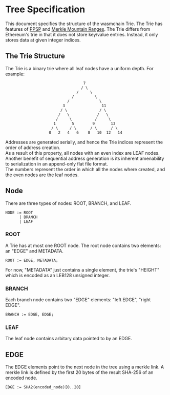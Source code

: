 # Tree Specification
This document specifies the structure of the wasmchain Trie.
The Trie has features of [PPSP](https://tools.ietf.org/html/rfc7574#section-5.1) and [Merkle Mountain Ranges](https://github.com/mimblewimble/grin/blob/master/doc/mmr.md). The Trie differs from Ethereum's trie in that it does not store key/value entries. Instead, it only stores data at given integer indices.

## The Trie Structure
The Trie is a binary trie where all leaf nodes have a uniform depth. For example:
```
                                  7
                                 / \
                               /     \
                             /         \
                           /             \
                         3                11
                        / \              / \
                       /   \            /   \
                      /     \          /     \
                     1       5        9       13
                    / \     / \      / \      / \
                   0   2   4   6    8   10  12   14

```
Addresses are generated serially, and hence the Trie indices represent the order of address creation. </br>
As a result of this property, all nodes with an even index are LEAF nodes. </br>
Another benefit of sequential address generation is its inherent amenability to serialization in an append-only flat file format. </br> 
The numbers represent the order in which all the nodes where created, and the even nodes are the leaf nodes.

## Node
There are three types of nodes: ROOT, BRANCH, and LEAF. 

```
NODE := ROOT
      | BRANCH
      | LEAF
```

### ROOT
A Trie has at most one ROOT node. The root node contains two elements: an "EDGE" and METADATA.

```
ROOT := EDGE, METADATA;
```

For now, "METADATA" just contains a single element, the trie's "HEIGHT" which is encoded as an LEB128 unsigned integer.

### BRANCH
Each branch node contains two "EDGE" elements: "left EDGE", "right EDGE".

```
BRANCH := EDGE, EDGE;
```

### LEAF
The leaf node contains arbitary data pointed to by an EDGE.


## EDGE
The EDGE elements point to the next node in the tree using a merkle link.
A merkle link is defined by the first 20 bytes of the result SHA-256 of an encoded node.


```
EDGE := SHA2(encoded_node)[0..20]
```
